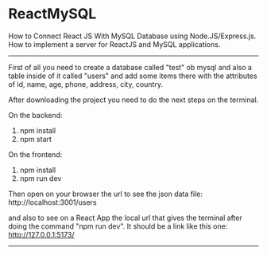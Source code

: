 # ReactMySQL

How to Connect React JS With MySQL Database using Node.JS/Express.js. How to implement a server for ReactJS and MySQL applications.

---

First of all you need to create a database called "test" ob mysql and also a table inside of it called "users" and add some items there with the attributes of id, name, age, phone, address, city, country.

After downloading the project you need to do the next steps on the terminal.

On the backend:

1. npm install
2. npm start

On the frontend:

1. npm install
2. npm run dev

Then open on your browser the url to see the json data file:
http://localhost:3001/users

and also to see on a React App the local url that gives the terminal after doing the command "npm run dev". It should be a link like this one:
http://127.0.0.1:5173/

---
